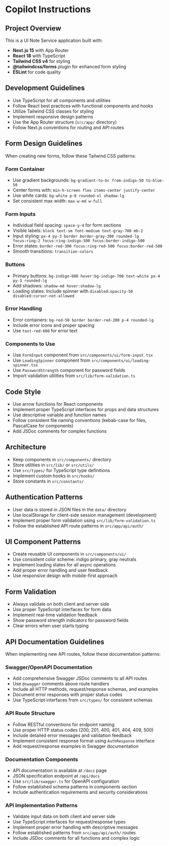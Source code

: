 # Copilot Instructions

<!-- Use this file to provide workspace-specific custom instructions to Copilot. For more details, visit https://code.visualstudio.com/docs/copilot/copilot-customization#_use-a-githubcopilotinstructionsmd-file -->

## Project Overview
This is a UI Note Service application built with:
- **Next.js 15** with App Router
- **React 18** with TypeScript
- **Tailwind CSS v4** for styling
- **@tailwindcss/forms** plugin for enhanced form styling
- **ESLint** for code quality

## Development Guidelines
- Use TypeScript for all components and utilities
- Follow React best practices with functional components and hooks
- Utilize Tailwind CSS classes for styling
- Implement responsive design patterns
- Use the App Router structure (`src/app/` directory)
- Follow Next.js conventions for routing and API routes

## Form Design Guidelines
When creating new forms, follow these Tailwind CSS patterns:

### Form Container
- Use gradient backgrounds: `bg-gradient-to-br from-indigo-50 to-blue-50`
- Center forms with: `min-h-screen flex items-center justify-center`
- Use white cards: `bg-white p-8 rounded-xl shadow-lg`
- Set consistent max width: `max-w-md w-full`

### Form Inputs
- Individual field spacing: `space-y-4` for form sections
- Visible labels: `block text-sm font-medium text-gray-700 mb-2`
- Input styling: `px-4 py-3 border border-gray-300 rounded-lg focus:ring-2 focus:ring-indigo-500 focus:border-indigo-500`
- Error states: `border-red-300 focus:ring-red-500 focus:border-red-500`
- Smooth transitions: `transition-colors`

### Buttons
- Primary buttons: `bg-indigo-600 hover:bg-indigo-700 text-white px-4 py-3 rounded-lg`
- Add shadows: `shadow-md hover:shadow-lg`
- Loading states: Include spinner with `disabled:opacity-50 disabled:cursor-not-allowed`

### Error Handling
- Error containers: `bg-red-50 border border-red-200 p-4 rounded-lg`
- Include error icons and proper spacing
- Use `text-red-600` for error text

### Components to Use
- Use `FormInput` component from `src/components/ui/form-input.tsx`
- Use `LoadingSpinner` component from `src/components/ui/loading-spinner.tsx`
- Use `PasswordStrength` component for password fields
- Import validation utilities from `src/lib/form-validation.ts`

## Code Style
- Use arrow functions for React components
- Implement proper TypeScript interfaces for props and data structures
- Use descriptive variable and function names
- Follow consistent file naming conventions (kebab-case for files, PascalCase for components)
- Add JSDoc comments for complex functions

## Architecture
- Keep components in `src/components/` directory
- Store utilities in `src/lib/` or `src/utils/`
- Use `src/types/` for TypeScript type definitions
- Implement custom hooks in `src/hooks/`
- Store constants in `src/constants/`

## Authentication Patterns
- User data is stored in JSON files in the `data/` directory
- Use localStorage for client-side session management (development)
- Implement proper form validation using `src/lib/form-validation.ts`
- Follow the established API route patterns in `src/app/api/auth/`

## UI Component Patterns
- Create reusable UI components in `src/components/ui/`
- Use consistent color scheme: indigo primary, gray neutrals
- Implement loading states for all async operations
- Add proper error handling and user feedback
- Use responsive design with mobile-first approach

## Form Validation
- Always validate on both client and server side
- Use proper TypeScript interfaces for form data
- Implement real-time validation feedback
- Show password strength indicators for password fields
- Clear errors when user starts typing

## API Documentation Guidelines
When implementing new API routes, follow these documentation patterns:

### Swagger/OpenAPI Documentation
- Add comprehensive Swagger JSDoc comments to all API routes
- Use `@swagger` comments above route handlers
- Include all HTTP methods, request/response schemas, and examples
- Document error responses with proper status codes
- Use TypeScript interfaces from `src/types/` for consistent schemas

### API Route Structure
- Follow RESTful conventions for endpoint naming
- Use proper HTTP status codes (200, 201, 400, 401, 404, 409, 500)
- Include detailed error messages and validation feedback
- Implement consistent response format using `AuthResponse` interface
- Add request/response examples in Swagger documentation

### Documentation Components
- API documentation is available at `/docs` page
- JSON specification endpoint at `/api/docs`
- Use `src/lib/swagger.ts` for OpenAPI configuration
- Follow established schema patterns in components section
- Include authentication requirements and security considerations

### API Implementation Patterns
- Validate input data on both client and server side
- Use TypeScript interfaces for request/response types
- Implement proper error handling with descriptive messages
- Follow established patterns from `src/app/api/auth/` routes
- Include JSDoc comments for all functions and complex logic
